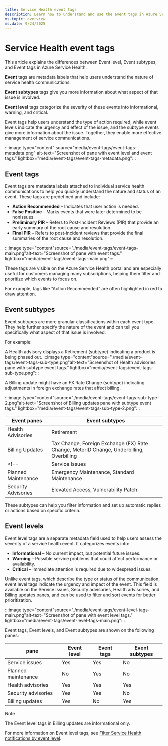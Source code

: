 ```yaml
---
title: Service Health event tags
description: Learn how to understand and use the event tags in Azure Service Health
ms.topic: overview
ms.date: 9/24/2025
---
```


# Service Health event tags


This article explains the differences between Event level, Event subtypes, and Event tags in Azure Service Health. 

**Event** tags are metadata labels that help users understand the nature of service health communications. 
 
**Event subtypes** tags give you more information about what aspect of that issue is involved.

**Event level** tags categorize the severity of these events into informational, warning, and critical. 

Event tags help users understand the type of action required, while event levels indicate the urgency and effect of the issue, and the subtype events give more information about the issue. Together, they enable more effective management of service communications.

:::image type="content" source="media/event-tags/event-tags-metadata.png" alt-text="Screenshot of pane with event level and event tags." lightbox="media/event-tags/event-tags-metadata.png":::


## Event tags

Event tags are metadata labels attached to individual service health communications to help you quickly understand the nature and status of an event. These tags are predefined and include:
- **Action Recommended** – Indicates that user action is needed.
- **False Positive** – Marks events that were later determined to be nonissues.
- **Preliminary PIR** – Refers to Post-Incident Reviews (PIR) that provide an early summary of the root cause and resolution.
- **Final PIR** – Refers to post-incident reviews that provide the final summaries of the root cause and resolution. 

:::image type="content"source="./media/event-tags/event-tags-main.png"alt-text="Screenshot of pane with event tags." lightbox="media/event-tags/event-tags-main.png":::

These tags are visible on the Azure Service Health portal and are especially useful for customers managing many subscriptions, helping them filter and prioritize which events to focus on. 

For example, tags like “Action Recommended” are often highlighted in red to draw attention.

## Event subtypes

Event subtypes are more granular classifications within each event type. They help further specify the nature of the event and can tell you specifically what aspect of that issue is involved.<br>

For example:

A Health advisory displays a Retirement (subtype) indicating a product is being phased out.
:::image type="content"source="./media/event-tags/event-tags-sub-type.png"alt-text="Screenshot of Health advisories pane with subtype event tags." lightbox="media/event-tags/event-tags-sub-type.png":::
<!---
>[!TIP]
>You can select **+ Add filter** and search on the subtype displayed.--->

A Billing update might have an FX Rate Change (subtype) indicating adjustments in foreign exchange rates that affect billing.

:::image type="content"source="./media/event-tags/event-tags-sub-type-2.png"alt-text="Screenshot of Billing updates pane with subtype event tags." lightbox="media/event-tags/event-tags-sub-type-2.png":::


|Event panes         |Event subtypes                                                                         |
|--------------------|-----------------------------------------------------------------------------------------|
|Health Advisories   | Retirement                                                           |
|Billing Updates     | Tax Change, Foreign Exchange (FX) Rate Change, MeterID Change, Underbilling, Overbilling|
<!--|Service Issues      | Outage, Latency, Degradation                                                        |
|Planned Maintenance | Emergency Maintenance, Standard Maintenance                                             |
|Security Advisories | Elevated Access, Vulnerability Patch                                                    |-->

These subtypes can help you filter information and set up automatic replies or actions based on specific criteria.


## Event levels

Event level tags are a separate metadata field used to help users assess the severity of a service health event. It categorizes events into:
- **Informational** – No current impact, but potential future issues.
- **Warning** – Possible service problems that could affect performance or availability.
- **Critical** – Immediate attention is required due to widespread issues.

Unlike event tags, which describe the type or status of the communication, event level tags indicate the urgency and impact of the event. This field is available on the Service issues, Security advisories, Health advisories, and Billing updates panes, and can be used to filter and sort events for better prioritization.

 :::image type="content"source="./media/event-tags/event-level-tags-main.png"alt-text="Screenshot of pane with event level tags." lightbox="media/event-tags/event-level-tags-main.png":::

Event tags, Event levels, and Event subtypes are shown on the following panes:

|pane                  |Event level |Event tags  | Event subtypes|
|----------------------|------------|------------|---------------|
|Service issues        |Yes         | Yes        | No            |
|Planned maintenance   |No          | Yes        | No            |
|Health advisories     |Yes         | Yes        | Yes           |
|Security advisories   |Yes         | Yes        | No            |
|Billing updates       |Yes         | No         | Yes           |


>[!NOTE]
> The Event level tags in Billing updates are informational only.

For more information on Event level tags, see [Filter Service Health notifications by event level](metadata-filter.md).

